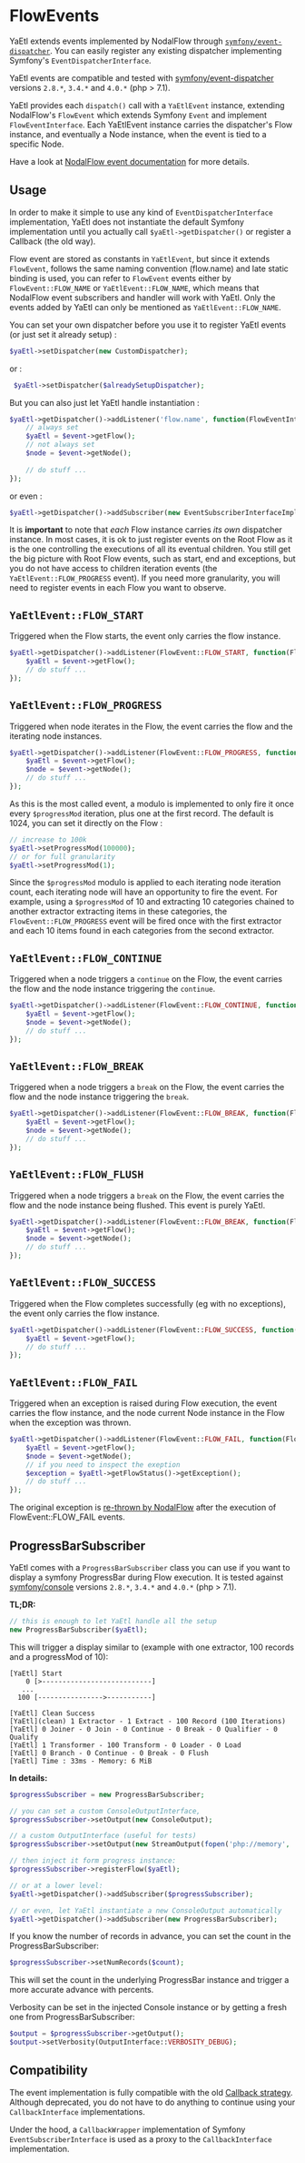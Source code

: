 # FlowEvents

YaEtl extends events implemented by NodalFlow through [`symfony/event-dispatcher`](https://symfony.com/doc/current/components/event_dispatcher.html). You can easily register any existing dispatcher implementing Symfony's `EventDispatcherInterface`. 

YaEtl events are compatible and tested with [symfony/event-dispatcher](https://symfony.com/doc/current/components/event_dispatcher.html) versions `2.8.*`, `3.4.*` and `4.0.*` (php > 7.1). 

YaEtl provides each `dispatch()` call with a `YaEtlEvent` instance, extending NodalFlow's `FlowEvent` which extends Symfony `Event` and implement `FlowEventInterface`. Each YaEtlEvent instance carries the dispatcher's Flow instance, and eventually a Node instance, when the event is tied to a specific Node.

Have a look at [NodalFlow event documentation](https://github.com/fab2s/NodalFlow/docs/events.md) for more details.

## Usage

In order to make it simple to use any kind of `EventDispatcherInterface` implementation, YaEtl does not instantiate the default Symfony implementation until you actually call `$yaEtl->getDispatcher()` or register a Callback (the old way). 

Flow event are stored as constants in `YaEtlEvent`, but since it extends `FlowEvent`, follows the same naming convention (flow.name) and late static binding is used, you can refer to `FlowEvent` events either by `FlowEvent::FLOW_NAME` or `YaEtlEvent::FLOW_NAME`, which means that NodalFlow event subscribers and handler will work with YaEtl.
Only the events added by YaEtl can only be mentioned as `YaEtlEvent::FLOW_NAME`.

You can set your own dispatcher before you use it to register YaEtl events (or just set it already setup) :

```php
$yaEtl->setDispatcher(new CustomDispatcher);
```

or : 

```php
 $yaEtl->setDispatcher($alreadySetupDispatcher);
```
  
But you can also just let YaEtl handle instantiation :

```php
$yaEtl->getDispatcher()->addListener('flow.name', function(FlowEventInterface $event) {
    // always set 
    $yaEtl = $event->getFlow();
    // not always set
    $node = $event->getNode();
    
    // do stuff ...
});
```

or even : 

```php
$yaEtl->getDispatcher()->addSubscriber(new EventSubscriberInterfaceImplementation());
```

It is **important** to note that _each_ Flow instance carries _its own_ dispatcher instance. In most cases, it is ok to just register events on the Root Flow as it is the one controlling the executions of all its eventual children. You still get the big picture with Root Flow events, such as start, end and exceptions, but you do not have access to children iteration events (the `YaEtlEvent::FLOW_PROGRESS` event).
If you need more granularity, you will need to register events in each Flow you want to observe.

## `YaEtlEvent::FLOW_START`

Triggered when the Flow starts, the event only carries the flow instance.

```php
$yaEtl->getDispatcher()->addListener(FlowEvent::FLOW_START, function(FlowEventInterface $event) {
    $yaEtl = $event->getFlow();
    // do stuff ...
});
```

## `YaEtlEvent::FLOW_PROGRESS`

Triggered when node iterates in the Flow, the event carries the flow and the iterating node instances. 

```php
$yaEtl->getDispatcher()->addListener(FlowEvent::FLOW_PROGRESS, function(FlowEventInterface $event) {
    $yaEtl = $event->getFlow();
    $node = $event->getNode();
    // do stuff ...
});
```

As this is the most called event, a modulo is implemented to only fire it once every `$progressMod` iteration, plus one at the first record. The default is 1024, you can set it directly on the Flow :

```php
// increase to 100k
$yaEtl->setProgressMod(100000);
// or for full granularity
$yaEtl->setProgressMod(1);
```

Since the `$progressMod` modulo is applied to each iterating node iteration count, each iterating node will have an opportunity to fire the event. 
For example, using a `$progressMod` of 10 and extracting 10 categories chained to another extractor extracting items in these categories, the `FlowEvent::FLOW_PROGRESS` event will be fired once with the first extractor and each 10 items found in each categories from the second extractor.

## `YaEtlEvent::FLOW_CONTINUE`

Triggered when a node triggers a `continue` on the Flow, the event carries the flow and the node instance triggering the `continue`. 

```php
$yaEtl->getDispatcher()->addListener(FlowEvent::FLOW_CONTINUE, function(FlowEventInterface $event) {
    $yaEtl = $event->getFlow();
    $node = $event->getNode();
    // do stuff ...
});
```

## `YaEtlEvent::FLOW_BREAK`

Triggered when a node triggers a `break` on the Flow, the event carries the flow and the node instance triggering the `break`. 

```php
$yaEtl->getDispatcher()->addListener(FlowEvent::FLOW_BREAK, function(FlowEventInterface $event) {
    $yaEtl = $event->getFlow();
    $node = $event->getNode();
    // do stuff ...
});
```

## `YaEtlEvent::FLOW_FLUSH`

Triggered when a node triggers a `break` on the Flow, the event carries the flow and the node instance being flushed. 
This event is purely YaEtl.

```php
$yaEtl->getDispatcher()->addListener(FlowEvent::FLOW_BREAK, function(FlowEventInterface $event) {
    $yaEtl = $event->getFlow();
    $node = $event->getNode();
    // do stuff ...
});
```

## `YaEtlEvent::FLOW_SUCCESS`

Triggered when the Flow completes successfully (eg with no exceptions), the event only carries the flow instance.

```php
$yaEtl->getDispatcher()->addListener(FlowEvent::FLOW_SUCCESS, function(FlowEventInterface $event) {
    $yaEtl = $event->getFlow();
    // do stuff ...
});
```

## `YaEtlEvent::FLOW_FAIL`

Triggered when an exception is raised during Flow execution, the event carries the flow instance, and the node current Node instance in the Flow when the exception was thrown.

```php
$yaEtl->getDispatcher()->addListener(FlowEvent::FLOW_FAIL, function(FlowEventInterface $event) {
    $yaEtl = $event->getFlow();
    $node = $event->getNode();
    // if you need to inspect the exeption 
    $exception = $yaEtl->getFlowStatus()->getException();
    // do stuff ...
});
```

The original exception is [re-thrown by NodalFlow](exceptions.md) after the execution of FlowEvent::FLOW_FAIL events.

## ProgressBarSubscriber

YaEtl comes with a `ProgressBarSubscriber` class you can use if you want to display a symfony ProgressBar during Flow execution. It is tested against [symfony/console](htttps://symfony.com/doc/current/composents/console.html) versions `2.8.*`, `3.4.*` and `4.0.*` (php > 7.1).

**TL;DR:**

```php
// this is enough to let YaEtl handle all the setup
new ProgressBarSubscriber($yaEtl);
```

This will trigger a display similar to (example with one extractor, 100 records and a progressMod of 10):

```
[YaEtl] Start
    0 [>---------------------------]
   ...
  100 [---------------->-----------]

[YaEtl] Clean Success
[YaEtl](clean) 1 Extractor - 1 Extract - 100 Record (100 Iterations)
[YaEtl] 0 Joiner - 0 Join - 0 Continue - 0 Break - 0 Qualifier - 0 Qualify
[YaEtl] 1 Transformer - 100 Transform - 0 Loader - 0 Load
[YaEtl] 0 Branch - 0 Continue - 0 Break - 0 Flush
[YaEtl] Time : 33ms - Memory: 6 MiB
```

**In details:**

```php
$progressSubscriber = new ProgressBarSubscriber;

// you can set a custom ConsoleOutputInterface,
$progressSubscriber->setOutput(new ConsoleOutput);

// a custom OutputInterface (useful for tests)
$progressSubscriber->setOutput(new StreamOutput(fopen('php://memory', 'r+', false));

// then inject it form progress instance:
$progressSubscriber->registerFlow($yaEtl);

// or at a lower level:
$yaEtl->getDispatcher()->addSubscriber($progressSubscriber);

// or even, let YaEtl instantiate a new ConsoleOutput automatically
$yaEtl->getDispatcher()->addSubscriber(new ProgressBarSubscriber);
```

If you know the number of records in advance, you can set the count in the ProgressBarSubscriber:

```php
$progressSubscriber->setNumRecords($count);
```

This will set the count in the underlying ProgressBar instance and trigger a more accurate advance with percents.

Verbosity can be set in the injected Console instance or by getting a fresh one from ProgressBarSubscriber:

```php
$output = $progressSubscriber->getOutput();
$output->setVerbosity(OutputInterface::VERBOSITY_DEBUG);
```

## Compatibility

The event implementation is fully compatible with the old [Callback strategy](callbacks.md). Although deprecated, you do not have to do anything to continue using your `CallbackInterface` implementations.

Under the hood, a `CallbackWrapper` implementation of Symfony `EventSubscriberInterface` is used as a proxy to the `CallbackInterface` implementation.
